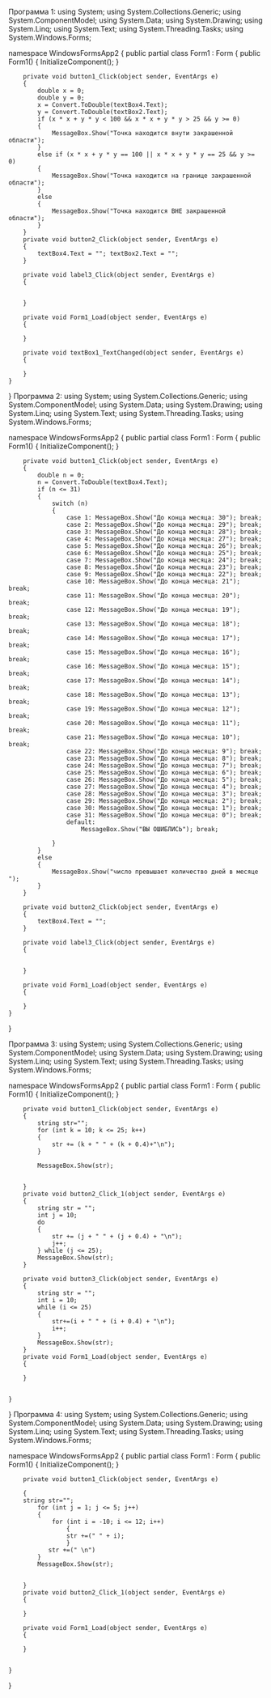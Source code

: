 Программа 1: 
using System;
using System.Collections.Generic;
using System.ComponentModel;
using System.Data;
using System.Drawing;
using System.Linq;
using System.Text;
using System.Threading.Tasks;
using System.Windows.Forms;

namespace WindowsFormsApp2
{
    public partial class Form1 : Form
    {
        public Form1()
        {
            InitializeComponent();
        }

        private void button1_Click(object sender, EventArgs e)
        {
            double x = 0;
            double y = 0;
            x = Convert.ToDouble(textBox4.Text);
            y = Convert.ToDouble(textBox2.Text);
            if (x * x + y * y < 100 && x * x + y * y > 25 && y >= 0)
            {
                MessageBox.Show("Точка находится внути закрашенной области");
            }
            else if (x * x + y * y == 100 || x * x + y * y == 25 && y >= 0)
            {
                MessageBox.Show("Точка находится на границе закрашенной области");
            }
            else
            {
                MessageBox.Show("Точка находится ВНЕ закрашенной области");
            }
        } 
        private void button2_Click(object sender, EventArgs e)
        {
            textBox4.Text = ""; textBox2.Text = "";
        }
        
        private void label3_Click(object sender, EventArgs e)
        {
           

        }

        private void Form1_Load(object sender, EventArgs e)
        {

        }

        private void textBox1_TextChanged(object sender, EventArgs e)
        {

        }
    }
}
Программа 2: 
using System;
using System.Collections.Generic;
using System.ComponentModel;
using System.Data;
using System.Drawing;
using System.Linq;
using System.Text;
using System.Threading.Tasks;
using System.Windows.Forms;

namespace WindowsFormsApp2
{
    public partial class Form1 : Form
    {
        public Form1()
        {
            InitializeComponent();
        }

        private void button1_Click(object sender, EventArgs e)
        {
            double n = 0;
            n = Convert.ToDouble(textBox4.Text);
            if (n <= 31)
            {
                switch (n)
                {
                    case 1: MessageBox.Show("До конца месяца: 30"); break;
                    case 2: MessageBox.Show("До конца месяца: 29"); break;
                    case 3: MessageBox.Show("До конца месяца: 28"); break;
                    case 4: MessageBox.Show("До конца месяца: 27"); break;
                    case 5: MessageBox.Show("До конца месяца: 26"); break;
                    case 6: MessageBox.Show("До конца месяца: 25"); break;
                    case 7: MessageBox.Show("До конца месяца: 24"); break;
                    case 8: MessageBox.Show("До конца месяца: 23"); break;
                    case 9: MessageBox.Show("До конца месяца: 22"); break;
                    case 10: MessageBox.Show("До конца месяца: 21"); break;
                    case 11: MessageBox.Show("До конца месяца: 20"); break;
                    case 12: MessageBox.Show("До конца месяца: 19"); break;
                    case 13: MessageBox.Show("До конца месяца: 18"); break;
                    case 14: MessageBox.Show("До конца месяца: 17"); break;
                    case 15: MessageBox.Show("До конца месяца: 16"); break;
                    case 16: MessageBox.Show("До конца месяца: 15"); break;
                    case 17: MessageBox.Show("До конца месяца: 14"); break;
                    case 18: MessageBox.Show("До конца месяца: 13"); break;
                    case 19: MessageBox.Show("До конца месяца: 12"); break;
                    case 20: MessageBox.Show("До конца месяца: 11"); break;
                    case 21: MessageBox.Show("До конца месяца: 10"); break;
                    case 22: MessageBox.Show("До конца месяца: 9"); break;
                    case 23: MessageBox.Show("До конца месяца: 8"); break;
                    case 24: MessageBox.Show("До конца месяца: 7"); break;
                    case 25: MessageBox.Show("До конца месяца: 6"); break;
                    case 26: MessageBox.Show("До конца месяца: 5"); break;
                    case 27: MessageBox.Show("До конца месяца: 4"); break;
                    case 28: MessageBox.Show("До конца месяца: 3"); break;
                    case 29: MessageBox.Show("До конца месяца: 2"); break;
                    case 30: MessageBox.Show("До конца месяца: 1"); break;
                    case 31: MessageBox.Show("До конца месяца: 0"); break;
                    default:
                        MessageBox.Show("ВЫ ОШИБЛИСЬ"); break;

                }
            }
            else
            {
                MessageBox.Show("число превышает количество дней в месяце ");
            }
        }

        private void button2_Click(object sender, EventArgs e)
        {
            textBox4.Text = ""; 
        }
        
        private void label3_Click(object sender, EventArgs e)
        {
           

        }

        private void Form1_Load(object sender, EventArgs e)
        {

        }
    }
}
        
Программа 3: 
using System;
using System.Collections.Generic;
using System.ComponentModel;
using System.Data;
using System.Drawing;
using System.Linq;
using System.Text;
using System.Threading.Tasks;
using System.Windows.Forms;

namespace WindowsFormsApp2
{
    public partial class Form1 : Form
    {
        public Form1()
        {
            InitializeComponent();
        }

        private void button1_Click(object sender, EventArgs e)
        {
            string str="";
            for (int k = 10; k <= 25; k++)
            {
                str += (k + " " + (k + 0.4)+"\n");
            }

            MessageBox.Show(str);


        }
        private void button2_Click_1(object sender, EventArgs e)
        {
            string str = "";
            int j = 10;
            do
            {
                str += (j + " " + (j + 0.4) + "\n");
                j++;
            } while (j <= 25);
            MessageBox.Show(str);
        }

        private void button3_Click(object sender, EventArgs e)
        {
            string str = "";
            int i = 10;
            while (i <= 25)
            {
                str+=(i + " " + (i + 0.4) + "\n");
                i++;
            }
            MessageBox.Show(str);
        }
        private void Form1_Load(object sender, EventArgs e)
        {

        }

       
    }
}
Программа 4: 
using System;
using System.Collections.Generic;
using System.ComponentModel;
using System.Data;
using System.Drawing;
using System.Linq;
using System.Text;
using System.Threading.Tasks;
using System.Windows.Forms;

namespace WindowsFormsApp2
{
    public partial class Form1 : Form
    {
        public Form1()
        {
            InitializeComponent();
        }

        private void button1_Click(object sender, EventArgs e)

        { 
		string str="";
            for (int j = 1; j <= 5; j++)
            {
                for (int i = -10; i <= 12; i++)
                    {
                    str +=(" " + i);
                    }
               str +=(" \n")
            }
            MessageBox.Show(str);


        }
        private void button2_Click_1(object sender, EventArgs e)
        {
            
        }

        private void Form1_Load(object sender, EventArgs e)
        {

        }

       
    }
}
